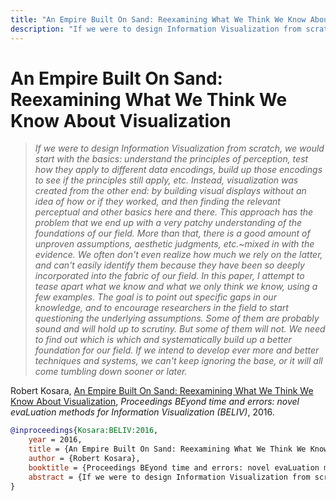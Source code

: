 ```yaml
---
title: "An Empire Built On Sand: Reexamining What We Think We Know About Visualization"
description: "If we were to design Information Visualization from scratch, we would start with the basics: understand the principles of perception, test how they apply to different data encodings, build up those encodings to see if the principles still apply, etc. Instead, visualization was created from the other end: by building visual displays without an idea of how or if they worked, and then finding the relevant perceptual and other basics here and there. This approach has the problem that we end up with a very patchy understanding of the foundations of our field. More than that, there is a good amount of unproven assumptions, aesthetic judgments, etc.~mixed in with the evidence. We often don't even realize how much we rely on the latter, and can't easily identify them because they have been so deeply incorporated into the fabric of our field. In this paper, I attempt to tease apart what we know and what we only think we know, using a few examples. The goal is to point out specific gaps in our knowledge, and to encourage researchers in the field to start questioning the underlying assumptions. Some of them are probably sound and will hold up to scrutiny. But some of them will not. We need to find out which is which and systematically build up a better foundation for our field. If we intend to develop ever more and better techniques and systems, we can't keep ignoring the base, or it will all come tumbling down sooner or later."
---
```


# An Empire Built On Sand: Reexamining What We Think We Know About Visualization

> _If we were to design Information Visualization from scratch, we would start with the basics: understand the principles of perception, test how they apply to different data encodings, build up those encodings to see if the principles still apply, etc. Instead, visualization was created from the other end: by building visual displays without an idea of how or if they worked, and then finding the relevant perceptual and other basics here and there. This approach has the problem that we end up with a very patchy understanding of the foundations of our field. More than that, there is a good amount of unproven assumptions, aesthetic judgments, etc.~mixed in with the evidence. We often don't even realize how much we rely on the latter, and can't easily identify them because they have been so deeply incorporated into the fabric of our field. In this paper, I attempt to tease apart what we know and what we only think we know, using a few examples. The goal is to point out specific gaps in our knowledge, and to encourage researchers in the field to start questioning the underlying assumptions. Some of them are probably sound and will hold up to scrutiny. But some of them will not. We need to find out which is which and systematically build up a better foundation for our field. If we intend to develop ever more and better techniques and systems, we can't keep ignoring the base, or it will all come tumbling down sooner or later._

Robert Kosara, <a href="https://media.eagereyes.org/papers/2016/Kosara-BELIV-2016.pdf" target="_blank">An Empire Built On Sand: Reexamining What We Think We Know About Visualization</a>, _Proceedings BEyond time and errors: novel evaLuation methods for Information Visualization (BELIV)_, 2016.


```bibtex
@inproceedings{Kosara:BELIV:2016,
	year = 2016,
	title = {An Empire Built On Sand: Reexamining What We Think We Know About Visualization},
	author = {Robert Kosara},
	booktitle = {Proceedings BEyond time and errors: novel evaLuation methods for Information Visualization (BELIV)},
	abstract = {If we were to design Information Visualization from scratch, we would start with the basics: understand the principles of perception, test how they apply to different data encodings, build up those encodings to see if the principles still apply, etc. Instead, visualization was created from the other end: by building visual displays without an idea of how or if they worked, and then finding the relevant perceptual and other basics here and there. This approach has the problem that we end up with a very patchy understanding of the foundations of our field. More than that, there is a good amount of unproven assumptions, aesthetic judgments, etc.~mixed in with the evidence. We often don't even realize how much we rely on the latter, and can't easily identify them because they have been so deeply incorporated into the fabric of our field. In this paper, I attempt to tease apart what we know and what we only think we know, using a few examples. The goal is to point out specific gaps in our knowledge, and to encourage researchers in the field to start questioning the underlying assumptions. Some of them are probably sound and will hold up to scrutiny. But some of them will not. We need to find out which is which and systematically build up a better foundation for our field. If we intend to develop ever more and better techniques and systems, we can't keep ignoring the base, or it will all come tumbling down sooner or later.},
}
```

